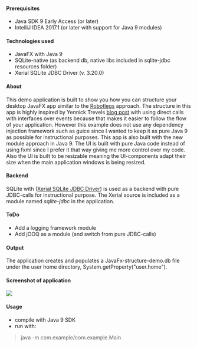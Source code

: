 <h4> Prerequisites </h4>

* Java SDK 9 Early Access (or later)
* IntelliJ IDEA 2017.1 (or later with support for Java 9 modules)

<h4> Technologies used </h4>

* JavaFX with Java 9
* SQLite-native (as backend db, native libs included in sqlite-jdbc resources folder)
* Xerial SQLite JDBC Driver (v. 3.20.0)

<h4> About </h4>

This demo application is built to show you how you can structure your desktop JavaFX app similar to the [Robotlegs](http://www.robotlegs.org/) approach.
The structure in this app is highly inspired by Yennick Trevels [blog post](http://yennicktrevels.com/blog/2013/10/15/javafx-structuring-your-application-overview/) 
with using direct calls with interfaces over events because that makes it easier to follow the flow of your application. However this example does
not use any dependency injection framework such as guice since I wanted to keep it as pure Java 9 as possible for instructional purposes.
This app is also built with the new module approach in Java 9. The UI is built with pure Java code instead of using fxml since I prefer
it that way giving me more control over my code. Also the UI is built to be resizable meaning the UI-components adapt their size when 
the main application windows is being resized.

<h4> Backend </h4>

SQLite with ([Xerial SQLite JDBC Driver](https://github.com/xerial/sqlite-jdbc)) is used as a backend with pure JDBC-calls for instructional purpose.
The Xerial source is included as a module named *sqlite-jdbc* in the application.

<h4> ToDo </h4>

* Add a logging framework module
* Add jOOQ as a module (and switch from pure JDBC-calls)

<h4> Output </h4>

The application creates and populates a JavaFx-structure-demo.db file under the user home directory, System.getProperty("user.home").

<h4> Screenshot of application </h4>

<img src="https://github.com/jbilander/JavaFx-structure-demo/blob/master/app_screenshot.png">

<h4> Usage </h4>

* compile with Java 9 SDK
* run with:
> java -m com.example/com.example.Main


